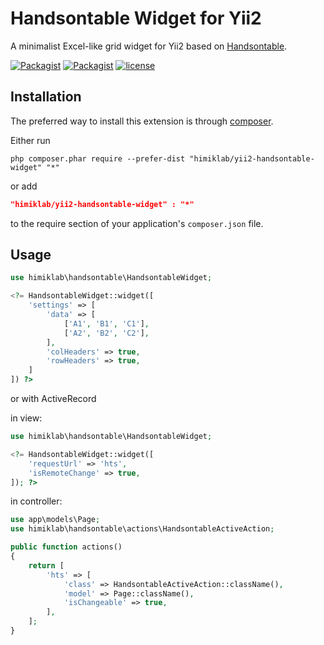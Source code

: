 Handsontable Widget for Yii2
============================
A minimalist Excel-like grid widget for Yii2 based on [Handsontable](https://github.com/handsontable/handsontable).

[![Packagist](https://img.shields.io/packagist/dt/himiklab/yii2-handsontable-widget.svg)]() [![Packagist](https://img.shields.io/packagist/v/himiklab/yii2-handsontable-widget.svg)]()  [![license](https://img.shields.io/badge/License-MIT-yellow.svg)]()

Installation
------------
The preferred way to install this extension is through [composer](http://getcomposer.org/download/).

Either run

```
php composer.phar require --prefer-dist "himiklab/yii2-handsontable-widget" "*"
```

or add

```json
"himiklab/yii2-handsontable-widget" : "*"
```

to the require section of your application's `composer.json` file.

Usage
-----

```php
use himiklab\handsontable\HandsontableWidget;

<?= HandsontableWidget::widget([
    'settings' => [
        'data' => [
            ['A1', 'B1', 'C1'],
            ['A2', 'B2', 'C2'],
        ],
        'colHeaders' => true,
        'rowHeaders' => true,
    ]
]) ?>
```

or with ActiveRecord

in view:
```php
use himiklab\handsontable\HandsontableWidget;

<?= HandsontableWidget::widget([
    'requestUrl' => 'hts',
    'isRemoteChange' => true,
]); ?>
```

in controller:
```php
use app\models\Page;
use himiklab\handsontable\actions\HandsontableActiveAction;

public function actions()
{
    return [
        'hts' => [
            'class' => HandsontableActiveAction::className(),
            'model' => Page::className(),
            'isChangeable' => true,
        ],
    ];
}
```
